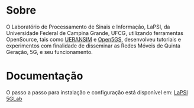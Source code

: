 # Sobre 
 
 O Laboratório de Processamento de Sinais e Informação, LaPSI, da Universidade Federal de Campina Grande, UFCG, utilizando ferramentas OpenSource, tais como [UERANSIM](https://github.com/aligungr/UERANSIM) e [Open5GS](https://github.com/open5gs/open5gs), desenvolveu tutoriais e experimentos com finalidade de disseminar as Redes Móveis de Quinta Geração, 5G, e seu funcionamento.

# Documentação

 O passo a passo para instalação e configuração está disponível em: [LaPSI 5GLab](https://sites.google.com/dee.ufcg.edu.br/lapsi-5glab)